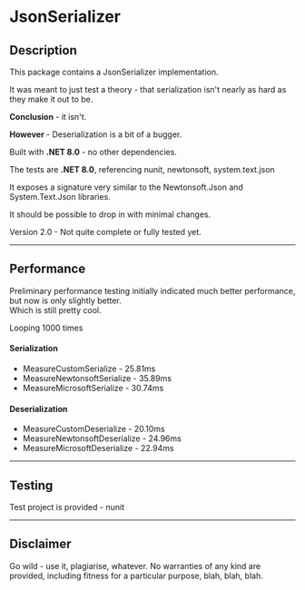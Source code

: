 ﻿# JsonSerializer

## Description

This package contains a JsonSerializer implementation.

It was meant to just test a theory - that serialization isn't nearly as hard as they make it out to be.

**Conclusion** - it isn't.

**However** - Deserialization is a bit of a bugger.

Built with **.NET 8.0** - no other dependencies.

The tests are **.NET 8.0**, referencing nunit, newtonsoft, system.text.json

It exposes a signature very similar to the Newtonsoft.Json and System.Text.Json libraries.

It should be possible to drop in with minimal changes.

Version 2.0 - Not quite complete or fully tested yet.

***

## Performance

Preliminary performance testing initially indicated much better performance, but now is only slightly better.  
Which is still pretty cool.

Looping 1000 times

#### Serialization

- MeasureCustomSerialize - 25.81ms
- MeasureNewtonsoftSerialize - 35.89ms
- MeasureMicrosoftSerialize - 30.74ms

#### Deserialization

- MeasureCustomDeserialize - 20.10ms
- MeasureNewtonsoftDeserialize - 24.96ms
- MeasureMicrosoftDeserialize - 22.94ms


***

## Testing

Test project is provided - nunit

***

## Disclaimer

Go wild - use it, plagiarise, whatever.
No warranties of any kind are provided, including fitness for a particular purpose, blah, blah, blah.
